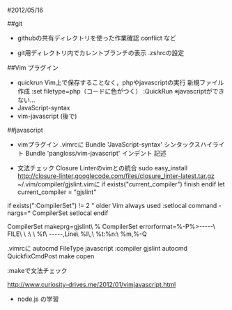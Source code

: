 #2012/05/16

##git 
+ githubの共有ディレクトリを使った作業確認
conflict など

+ git用ディレクトリ内でカレントブランチの表示
.zshrcの設定

##Vim
プラグイン
+ quickrun
Vim上で保存することなく，phpやjavascriptの実行
新規ファイル作成
:set filetype=php（コードに色がつく）
:QuickRun
※javascriptができない...
+ JavaScript-syntax
+ vim-javascript
(後で)

##javascript
+ vimプラグイン
.vimrcに
Bundle 'JavaScript-syntax' シンタックスハイライト
Bundle 'pangloss/vim-javascript' インデント
記述

+ 文法チェック
Closure Linterのvimとの統合
sudo easy_install http://closure-linter.googlecode.com/files/closure_linter-latest.tar.gz
~/.vim/compiler/gjslint.vimに
if exists("current_compiler")
    finish
endif
let current_compiler = "gjslint"

if exists(":CompilerSet") != 2 " older Vim always used :setlocal
    command -nargs=* CompilerSet setlocal
endif

CompilerSet makeprg=gjslint\ %
CompilerSet errorformat=%-P%>-----\ FILE\ \ :\ \ %f\ -----,Line\ %l\\,\ %t:%n:\ %m,%-Q

.vimrcに
autocmd FileType javascript :compiler gjslint
autocmd QuickfixCmdPost make copen

:makeで文法チェック

<http://www.curiosity-drives.me/2012/01/vimjavascript.html>

+ node.js の学習

